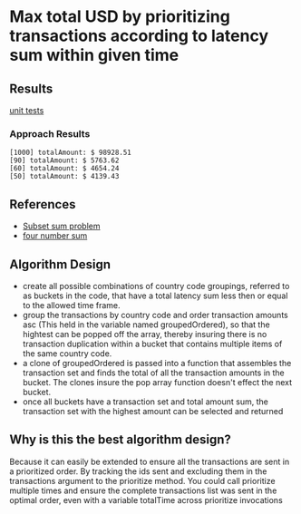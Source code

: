 # Max total USD by prioritizing transactions according to latency sum within given time

## Results

[unit tests](./test/TransactionProcessor.test.ts)

### Approach Results 

```
[1000] totalAmount: $ 98928.51
[90] totalAmount: $ 5763.62
[60] totalAmount: $ 4654.24
[50] totalAmount: $ 4139.43
```


## References

* [Subset sum problem](https://en.wikipedia.org/wiki/Subset_sum_problem)
* [four number sum](https://www.algoexpert.io/questions/four-number-sum)

## Algorithm Design

* create all possible combinations of country code groupings, referred to as buckets in the code, that have a total latency sum less then or equal to the allowed time frame.
* group the transactions by country code and order transaction amounts asc (This held in the variable named groupedOrdered), so that the hightest can be popped off the array, thereby 
insuring there is no transaction duplication within a bucket that contains multiple items of the same country code. 
* a clone of groupedOrdered is passed into a function that assembles the transaction set and finds the total of all the transaction amounts in the bucket. The clones insure the pop array function doesn't effect the next bucket.
* once all buckets have a transaction set and total amount sum, the transaction set with the highest amount can be selected and returned

## Why is this the best algorithm design?

Because it can easily be extended to ensure all the transactions are sent in a prioritized order. By tracking the ids sent and excluding them in the transactions argument to the prioritize method. You could call prioritize multiple times and ensure the complete transactions list was sent in the optimal order, even with a variable totalTime across prioritize invocations




